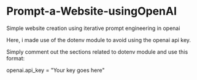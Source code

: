 # Prompt-a-Website-usingOpenAI
Simple website creation using iterative prompt engineering in openai

Here, i made use of the dotenv module to avoid using the openai api key.

Simply comment out the sections related to dotenv module and use this format:

openai.api_key = "Your key goes here"


